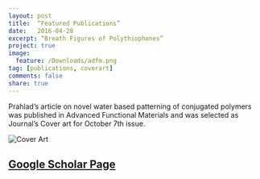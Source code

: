 ```yaml
---
layout: post
title:  “Featured Publications”
date:   2016-04-28
excerpt: “Breath Figures of Polythiophenes”
project: true
image:
  feature: /Downloads/adfm.png
tag: [publications, coverart]
comments: false
share: true
---
```




Prahlad’s article on novel water based patterning of conjugated polymers was published in Advanced Functional Materials and was selected as Journal’s Cover art for October 7th issue.

![Cover Art]({{site.url}}/Downloads/adfm.png)

## [Google Scholar Page](https://scholar.google.com/citations?user=hrzmm8UAAAAJ&hl=en)




